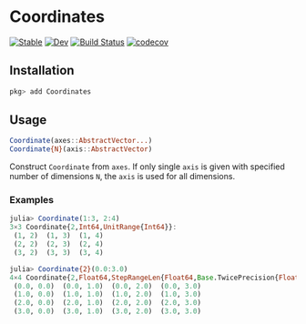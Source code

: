 # Coordinates

[![Stable](https://img.shields.io/badge/docs-stable-blue.svg)](https://KeitaNakamura.github.io/Coordinates.jl/stable)
[![Dev](https://img.shields.io/badge/docs-dev-blue.svg)](https://KeitaNakamura.github.io/Coordinates.jl/dev)
[![Build Status](https://github.com/KeitaNakamura/Coordinates.jl/workflows/CI/badge.svg)](https://github.com/KeitaNakamura/Coordinates.jl/actions)
[![codecov](https://codecov.io/gh/KeitaNakamura/Coordinates.jl/branch/main/graph/badge.svg?token=XHB3XP61IP)](https://codecov.io/gh/KeitaNakamura/Coordinates.jl)

## Installation

```julia
pkg> add Coordinates
```

## Usage

```julia
Coordinate(axes::AbstractVector...)
Coordinate{N}(axis::AbstractVector)
```

Construct `Coordinate` from `axes`.
If only single `axis` is given with specified number of dimensions `N`,
the `axis` is used for all dimensions.

### Examples

```julia
julia> Coordinate(1:3, 2:4)
3×3 Coordinate{2,Int64,UnitRange{Int64}}:
 (1, 2)  (1, 3)  (1, 4)
 (2, 2)  (2, 3)  (2, 4)
 (3, 2)  (3, 3)  (3, 4)

julia> Coordinate{2}(0.0:3.0)
4×4 Coordinate{2,Float64,StepRangeLen{Float64,Base.TwicePrecision{Float64},Base.TwicePrecision{Float64}}}:
 (0.0, 0.0)  (0.0, 1.0)  (0.0, 2.0)  (0.0, 3.0)
 (1.0, 0.0)  (1.0, 1.0)  (1.0, 2.0)  (1.0, 3.0)
 (2.0, 0.0)  (2.0, 1.0)  (2.0, 2.0)  (2.0, 3.0)
 (3.0, 0.0)  (3.0, 1.0)  (3.0, 2.0)  (3.0, 3.0)
```
